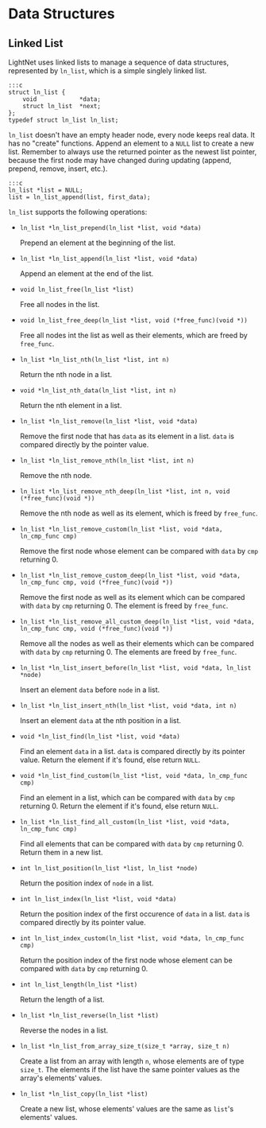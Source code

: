 # Data Structures

## Linked List

LightNet uses linked lists to manage a sequence of data structures,
represented by `ln_list`, which is a simple singlely linked list.

    :::c
    struct ln_list {
        void            *data;
        struct ln_list  *next;
    };
    typedef struct ln_list ln_list;

`ln_list` doesn't have an empty header node, every node keeps real data.
It has no "create" functions. Append an element to a `NULL` list to
create a new list. Remember to always use the returned pointer as the newest
list pointer, because the first node may have changed during updating (append,
prepend, remove, insert, etc.).

    :::c
    ln_list *list = NULL;
    list = ln_list_append(list, first_data);

`ln_list` supports the following operations:

- `ln_list *ln_list_prepend(ln_list *list, void *data)`

    Prepend an element at the beginning of the list.
   
- `ln_list *ln_list_append(ln_list *list, void *data)`
    
    Append an element at the end of the list.

- `void ln_list_free(ln_list *list)`

    Free all nodes in the list.

- `void ln_list_free_deep(ln_list *list, void (*free_func)(void *))`

    Free all nodes int the list as well as their elements, which are freed by
    `free_func`.
    
- `ln_list *ln_list_nth(ln_list *list, int n)`

    Return the nth node in a list.

- `void *ln_list_nth_data(ln_list *list, int n)`

    Return the nth element in a list.

- `ln_list *ln_list_remove(ln_list *list, void *data)`

    Remove the first node that has `data` as its element in a list. `data` is 
    compared directly by the pointer value.

- `ln_list *ln_list_remove_nth(ln_list *list, int n)`

    Remove the nth node.

- `ln_list *ln_list_remove_nth_deep(ln_list *list, int n, void (*free_func)(void *))`

    Remove the nth node as well as its element, which is freed by `free_func`.

- `ln_list *ln_list_remove_custom(ln_list *list, void *data, ln_cmp_func cmp)`

    Remove the first node whose element can be compared with `data` by `cmp`
    returning 0.

- `ln_list *ln_list_remove_custom_deep(ln_list *list, void *data, ln_cmp_func cmp, void (*free_func)(void *))`

    Remove the first node as well as its element which can be compared 
    with `data` by `cmp` returning 0. The element is freed by `free_func`.

- `ln_list *ln_list_remove_all_custom_deep(ln_list *list, void *data, ln_cmp_func cmp, void (*free_func)(void *))`

    Remove all the nodes as well as their elements which can be compared 
    with `data` by `cmp` returning 0. The elements are freed by `free_func`.

- `ln_list *ln_list_insert_before(ln_list *list, void *data, ln_list *node)`

    Insert an element `data` before `node` in a list.

- `ln_list *ln_list_insert_nth(ln_list *list, void *data, int n)`

    Insert an element `data` at the nth position in a list.

- `void *ln_list_find(ln_list *list, void *data)`

    Find an element `data` in a list. `data` is compared directly by its 
    pointer value. Return the element if it's found, else return `NULL`.

- `void *ln_list_find_custom(ln_list *list, void *data, ln_cmp_func cmp)`

    Find an element in a list, which can be compared with `data` by `cmp`
    returning 0. Return the element if it's found, else return `NULL`.

- `ln_list *ln_list_find_all_custom(ln_list *list, void *data, ln_cmp_func cmp)`

    Find all elements that can be compared with `data` by `cmp` returning 0.
    Return them in a new list.

- `int ln_list_position(ln_list *list, ln_list *node)`

    Return the position index of `node` in a list.

- `int ln_list_index(ln_list *list, void *data)`

    Return the position index of the first occurence of `data` in a list.
    `data` is compared directly by its pointer value.

- `int ln_list_index_custom(ln_list *list, void *data, ln_cmp_func cmp)`

    Return the position index of the first node whose element can be compared
    with `data` by `cmp` returning 0.

- `int ln_list_length(ln_list *list)`

    Return the length of a list.

- `ln_list *ln_list_reverse(ln_list *list)`

    Reverse the nodes in a list.

- `ln_list *ln_list_from_array_size_t(size_t *array, size_t n)`

    Create a list from an array with length `n`, whose elements are of type
    `size_t`. The elements if the list have the same pointer values as the 
    array's elements' values.

- `ln_list *ln_list_copy(ln_list *list)`

    Create a new list, whose elements' values are the same as `list`'s 
    elements' values.
